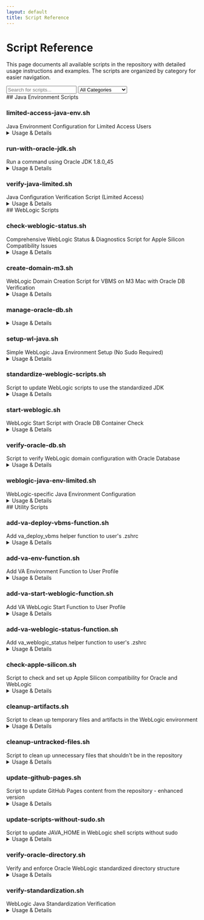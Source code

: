 ```yaml
---
layout: default
title: Script Reference
---
```


# Script Reference

This page documents all available scripts in the repository with detailed usage instructions and examples.
The scripts are organized by category for easier navigation.

<div class="script-search-container">
  <input type="text" id="scriptSearchInput" placeholder="Search for scripts..." onkeyup="filterScripts()">
  <select id="categoryFilter" onchange="filterScripts()">
    <option value="all">All Categories</option>
    <option value="java">Java Environment</option>
    <option value="weblogic">WebLogic</option>
    <option value="utils">Utilities</option>
  </select>
</div>

<script>
function filterScripts() {
  const input = document.getElementById('scriptSearchInput');
  const filter = input.value.toLowerCase();
  const category = document.getElementById('categoryFilter').value;
  
  const sections = document.querySelectorAll('.script-section');
  const cards = document.querySelectorAll('.script-card');
  
  // First hide/show sections based on category
  sections.forEach(section => {
    const sectionCategory = section.getAttribute('data-category');
    if(category === 'all' || sectionCategory === category) {
      section.style.display = '';
    } else {
      section.style.display = 'none';
    }
  });
  
  // Then filter cards by search term
  let visibleCount = 0;
  cards.forEach(card => {
    const section = card.closest('.script-section');
    const sectionVisible = section.style.display !== 'none';
    
    const title = card.querySelector('h3').textContent.toLowerCase();
    const desc = card.querySelector('.script-description').textContent.toLowerCase();
    
    if(sectionVisible && (title.includes(filter) || desc.includes(filter))) {
      card.style.display = '';
      visibleCount++;
    } else {
      card.style.display = 'none';
    }
  });
  
  document.getElementById('noResultsMsg').style.display = visibleCount === 0 ? 'block' : 'none';
}
</script>

<p id="noResultsMsg" style="display:none;">No scripts match your search criteria. Try a different search term or category.</p>

<section class="script-section" data-category="java">
## Java Environment Scripts

<div class="script-grid">
<div class="script-card">
  <h3>limited-access-java-env.sh</h3>
  <div class="script-description">Java Environment Configuration for Limited Access Users</div>
  
  <details>
    <summary>Usage & Details</summary>
    <div class="script-details">
      <h4>Usage</h4>
      <p>See script for details</p>
      
      <h4>Run Command</h4>
      <div class="command-box">
        <code>./scripts/java/limited-access-java-env.sh</code>
        <button class="copy-btn" onclick="copyToClipboard(this)">
          <span class="copy-icon">📋</span>
          <span class="copy-text">Copy</span>
        </button>
      </div>
    </div>
  </details>
</div>
<div class="script-card">
  <h3>run-with-oracle-jdk.sh</h3>
  <div class="script-description">Run a command using Oracle JDK 1.8.0_45</div>
  
  <details>
    <summary>Usage & Details</summary>
    <div class="script-details">
      <h4>Usage</h4>
      <p> echo "Runs the specified command with Oracle JDK 1.8.0_45" exit 1 fi </p>
      
      <h4>Run Command</h4>
      <div class="command-box">
        <code>./scripts/java/run-with-oracle-jdk.sh</code>
        <button class="copy-btn" onclick="copyToClipboard(this)">
          <span class="copy-icon">📋</span>
          <span class="copy-text">Copy</span>
        </button>
      </div>
    </div>
  </details>
</div>
<div class="script-card">
  <h3>verify-java-limited.sh</h3>
  <div class="script-description">Java Configuration Verification Script (Limited Access)</div>
  
  <details>
    <summary>Usage & Details</summary>
    <div class="script-details">
      <h4>Usage</h4>
      <p>See script for details</p>
      
      <h4>Run Command</h4>
      <div class="command-box">
        <code>./scripts/java/verify-java-limited.sh</code>
        <button class="copy-btn" onclick="copyToClipboard(this)">
          <span class="copy-icon">📋</span>
          <span class="copy-text">Copy</span>
        </button>
      </div>
    </div>
  </details>
</div>
</div>
</section>
<section class="script-section" data-category="weblogic">
## WebLogic Scripts

<div class="script-grid">
<div class="script-card">
  <h3>check-weblogic-status.sh</h3>
  <div class="script-description">Comprehensive WebLogic Status & Diagnostics Script for Apple Silicon Compatibility Issues</div>
  
  <details>
    <summary>Usage & Details</summary>
    <div class="script-details">
      <h4>Usage</h4>
      <p>Run this script to get a comprehensive diagnostic report of your WebLogic server, including status, configuration, Java compatibility, and common error detection focused on Apple Silicon compatibility issues.</p>
      
      <h4>Key Features</h4>
      <ul>
        <li>Detects BouncyCastle cryptography library compatibility issues</li>
        <li>Analyzes deployment failures and NullPointerExceptions</li>
        <li>Checks Java version and JVM compatibility with Apple Silicon</li>
        <li>Monitors system resources and WebLogic process health</li>
        <li>Provides specific remediation steps for common errors</li>
      </ul>
      
      <h4>Run Command</h4>
      <div class="command-box">
        <code>./scripts/weblogic/check-weblogic-status.sh</code>
        <button class="copy-btn" onclick="copyToClipboard(this)">
          <span class="copy-icon">📋</span>
          <span class="copy-text">Copy</span>
        </button>
      </div>
    </div>
  </details>
</div>
<div class="script-card">
  <h3>create-domain-m3.sh</h3>
  <div class="script-description">WebLogic Domain Creation Script for VBMS on M3 Mac with Oracle DB Verification</div>
  
  <details>
    <summary>Usage & Details</summary>
    <div class="script-details">
      <h4>Usage</h4>
      <p>See script for details</p>
      
      <h4>Run Command</h4>
      <div class="command-box">
        <code>./scripts/weblogic/create-domain-m3.sh</code>
        <button class="copy-btn" onclick="copyToClipboard(this)">
          <span class="copy-icon">📋</span>
          <span class="copy-text">Copy</span>
        </button>
      </div>
    </div>
  </details>
</div>
<div class="script-card">
  <h3>manage-oracle-db.sh</h3>
  <div class="script-description"></div>
  
  <details>
    <summary>Usage & Details</summary>
    <div class="script-details">
      <h4>Usage</h4>
      <p>See script for details</p>
      
      <h4>Run Command</h4>
      <div class="command-box">
        <code>./scripts/weblogic/manage-oracle-db.sh</code>
        <button class="copy-btn" onclick="copyToClipboard(this)">
          <span class="copy-icon">📋</span>
          <span class="copy-text">Copy</span>
        </button>
      </div>
    </div>
  </details>
</div>
<div class="script-card">
  <h3>setup-wl-java.sh</h3>
  <div class="script-description">Simple WebLogic Java Environment Setup (No Sudo Required)</div>
  
  <details>
    <summary>Usage & Details</summary>
    <div class="script-details">
      <h4>Usage</h4>
      <p> echo "Runs the specified command with Oracle JDK 1.8.0_45" exit 1 fi </p>
      
      <h4>Run Command</h4>
      <div class="command-box">
        <code>./scripts/weblogic/setup-wl-java.sh</code>
        <button class="copy-btn" onclick="copyToClipboard(this)">
          <span class="copy-icon">📋</span>
          <span class="copy-text">Copy</span>
        </button>
      </div>
    </div>
  </details>
</div>
<div class="script-card">
  <h3>standardize-weblogic-scripts.sh</h3>
  <div class="script-description">Script to update WebLogic scripts to use the standardized JDK</div>
  
  <details>
    <summary>Usage & Details</summary>
    <div class="script-details">
      <h4>Usage</h4>
      <p> SCRIPT_DIR="\$(dirname "\$0")" ORACLE_JDK="$JDK_PATH" </p>
      
      <h4>Run Command</h4>
      <div class="command-box">
        <code>./scripts/weblogic/standardize-weblogic-scripts.sh</code>
        <button class="copy-btn" onclick="copyToClipboard(this)">
          <span class="copy-icon">📋</span>
          <span class="copy-text">Copy</span>
        </button>
      </div>
    </div>
  </details>
</div>
<div class="script-card">
  <h3>start-weblogic.sh</h3>
  <div class="script-description">WebLogic Start Script with Oracle DB Container Check</div>
  
  <details>
    <summary>Usage & Details</summary>
    <div class="script-details">
      <h4>Usage</h4>
      <p>See script for details</p>
      
      <h4>Run Command</h4>
      <div class="command-box">
        <code>./scripts/weblogic/start-weblogic.sh</code>
        <button class="copy-btn" onclick="copyToClipboard(this)">
          <span class="copy-icon">📋</span>
          <span class="copy-text">Copy</span>
        </button>
      </div>
    </div>
  </details>
</div>
<div class="script-card">
  <h3>verify-oracle-db.sh</h3>
  <div class="script-description">Script to verify WebLogic domain configuration with Oracle Database</div>
  
  <details>
    <summary>Usage & Details</summary>
    <div class="script-details">
      <h4>Usage</h4>
      <p>See script for details</p>
      
      <h4>Run Command</h4>
      <div class="command-box">
        <code>./scripts/weblogic/verify-oracle-db.sh</code>
        <button class="copy-btn" onclick="copyToClipboard(this)">
          <span class="copy-icon">📋</span>
          <span class="copy-text">Copy</span>
        </button>
      </div>
    </div>
  </details>
</div>
<div class="script-card">
  <h3>weblogic-java-env-limited.sh</h3>
  <div class="script-description">WebLogic-specific Java Environment Configuration</div>
  
  <details>
    <summary>Usage & Details</summary>
    <div class="script-details">
      <h4>Usage</h4>
      <p>See script for details</p>
      
      <h4>Run Command</h4>
      <div class="command-box">
        <code>./scripts/weblogic/weblogic-java-env-limited.sh</code>
        <button class="copy-btn" onclick="copyToClipboard(this)">
          <span class="copy-icon">📋</span>
          <span class="copy-text">Copy</span>
        </button>
      </div>
    </div>
  </details>
</div>
</div>
</section>
<section class="script-section" data-category="utils">
## Utility Scripts

<div class="script-grid">
<div class="script-card">
  <h3>add-va-deploy-vbms-function.sh</h3>
  <div class="script-description">Add va_deploy_vbms helper function to user's .zshrc</div>
  
  <details>
    <summary>Usage & Details</summary>
    <div class="script-details">
      <h4>Usage</h4>
      <p>See script for details</p>
      
      <h4>Run Command</h4>
      <div class="command-box">
        <code>./scripts/utils/add-va-deploy-vbms-function.sh</code>
        <button class="copy-btn" onclick="copyToClipboard(this)">
          <span class="copy-icon">📋</span>
          <span class="copy-text">Copy</span>
        </button>
      </div>
    </div>
  </details>
</div>
<div class="script-card">
  <h3>add-va-env-function.sh</h3>
  <div class="script-description">Add VA Environment Function to User Profile</div>
  
  <details>
    <summary>Usage & Details</summary>
    <div class="script-details">
      <h4>Usage</h4>
      <p>See script for details</p>
      
      <h4>Run Command</h4>
      <div class="command-box">
        <code>./scripts/utils/add-va-env-function.sh</code>
        <button class="copy-btn" onclick="copyToClipboard(this)">
          <span class="copy-icon">📋</span>
          <span class="copy-text">Copy</span>
        </button>
      </div>
    </div>
  </details>
</div>
<div class="script-card">
  <h3>add-va-start-weblogic-function.sh</h3>
  <div class="script-description">Add VA WebLogic Start Function to User Profile</div>
  
  <details>
    <summary>Usage & Details</summary>
    <div class="script-details">
      <h4>Usage</h4>
      <p>See script for details</p>
      
      <h4>Run Command</h4>
      <div class="command-box">
        <code>./scripts/utils/add-va-start-weblogic-function.sh</code>
        <button class="copy-btn" onclick="copyToClipboard(this)">
          <span class="copy-icon">📋</span>
          <span class="copy-text">Copy</span>
        </button>
      </div>
    </div>
  </details>
</div>
<div class="script-card">
  <h3>add-va-weblogic-status-function.sh</h3>
  <div class="script-description">Add va_weblogic_status helper function to user's .zshrc</div>
  
  <details>
    <summary>Usage & Details</summary>
    <div class="script-details">
      <h4>Usage</h4>
      <p>See script for details</p>
      
      <h4>Run Command</h4>
      <div class="command-box">
        <code>./scripts/utils/add-va-weblogic-status-function.sh</code>
        <button class="copy-btn" onclick="copyToClipboard(this)">
          <span class="copy-icon">📋</span>
          <span class="copy-text">Copy</span>
        </button>
      </div>
    </div>
  </details>
</div>
<div class="script-card">
  <h3>check-apple-silicon.sh</h3>
  <div class="script-description">Script to check and set up Apple Silicon compatibility for Oracle and WebLogic</div>
  
  <details>
    <summary>Usage & Details</summary>
    <div class="script-details">
      <h4>Usage</h4>
      <p>See script for details</p>
      
      <h4>Run Command</h4>
      <div class="command-box">
        <code>./scripts/utils/check-apple-silicon.sh</code>
        <button class="copy-btn" onclick="copyToClipboard(this)">
          <span class="copy-icon">📋</span>
          <span class="copy-text">Copy</span>
        </button>
      </div>
    </div>
  </details>
</div>
<div class="script-card">
  <h3>cleanup-artifacts.sh</h3>
  <div class="script-description">Script to clean up temporary files and artifacts in the WebLogic environment</div>
  
  <details>
    <summary>Usage & Details</summary>
    <div class="script-details">
      <h4>Usage</h4>
      <p>See script for details</p>
      
      <h4>Run Command</h4>
      <div class="command-box">
        <code>./scripts/utils/cleanup-artifacts.sh</code>
        <button class="copy-btn" onclick="copyToClipboard(this)">
          <span class="copy-icon">📋</span>
          <span class="copy-text">Copy</span>
        </button>
      </div>
    </div>
  </details>
</div>
<div class="script-card">
  <h3>cleanup-untracked-files.sh</h3>
  <div class="script-description">Script to clean up unnecessary files that shouldn't be in the repository</div>
  
  <details>
    <summary>Usage & Details</summary>
    <div class="script-details">
      <h4>Usage</h4>
      <p>See script for details</p>
      
      <h4>Run Command</h4>
      <div class="command-box">
        <code>./scripts/utils/cleanup-untracked-files.sh</code>
        <button class="copy-btn" onclick="copyToClipboard(this)">
          <span class="copy-icon">📋</span>
          <span class="copy-text">Copy</span>
        </button>
      </div>
    </div>
  </details>
</div>
<div class="script-card">
  <h3>update-github-pages.sh</h3>
  <div class="script-description">Script to update GitHub Pages content from the repository - enhanced version</div>
  
  <details>
    <summary>Usage & Details</summary>
    <div class="script-details">
      <h4>Usage</h4>
      <p> if [ -z "$usage" ]; then usage="See script for details" </p>
      
      <h4>Run Command</h4>
      <div class="command-box">
        <code>./scripts/utils/update-github-pages.sh</code>
        <button class="copy-btn" onclick="copyToClipboard(this)">
          <span class="copy-icon">📋</span>
          <span class="copy-text">Copy</span>
        </button>
      </div>
    </div>
  </details>
</div>
<div class="script-card">
  <h3>update-scripts-without-sudo.sh</h3>
  <div class="script-description">Script to update JAVA_HOME in WebLogic shell scripts without sudo</div>
  
  <details>
    <summary>Usage & Details</summary>
    <div class="script-details">
      <h4>Usage</h4>
      <p>See script for details</p>
      
      <h4>Run Command</h4>
      <div class="command-box">
        <code>./scripts/utils/update-scripts-without-sudo.sh</code>
        <button class="copy-btn" onclick="copyToClipboard(this)">
          <span class="copy-icon">📋</span>
          <span class="copy-text">Copy</span>
        </button>
      </div>
    </div>
  </details>
</div>
<div class="script-card">
  <h3>verify-oracle-directory.sh</h3>
  <div class="script-description">Verify and enforce Oracle WebLogic standardized directory structure</div>
  
  <details>
    <summary>Usage & Details</summary>
    <div class="script-details">
      <h4>Usage</h4>
      <p>See script for details</p>
      
      <h4>Run Command</h4>
      <div class="command-box">
        <code>./scripts/utils/verify-oracle-directory.sh</code>
        <button class="copy-btn" onclick="copyToClipboard(this)">
          <span class="copy-icon">📋</span>
          <span class="copy-text">Copy</span>
        </button>
      </div>
    </div>
  </details>
</div>
<div class="script-card">
  <h3>verify-standardization.sh</h3>
  <div class="script-description">WebLogic Java Standardization Verification</div>
  
  <details>
    <summary>Usage & Details</summary>
    <div class="script-details">
      <h4>Usage</h4>
      <p>See script for details</p>
      
      <h4>Run Command</h4>
      <div class="command-box">
        <code>./scripts/utils/verify-standardization.sh</code>
        <button class="copy-btn" onclick="copyToClipboard(this)">
          <span class="copy-icon">📋</span>
          <span class="copy-text">Copy</span>
        </button>
      </div>
    </div>
  </details>
</div>
</div>
</section>

<script>
function copyToClipboard(btn) {
  const commandText = btn.previousElementSibling.textContent;
  navigator.clipboard.writeText(commandText).then(() => {
    const originalText = btn.innerHTML;
    btn.innerHTML = '<span class="copy-icon">✅</span><span class="copy-text">Copied!</span>';
    
    setTimeout(() => {
      btn.innerHTML = originalText;
    }, 2000);
  });
}
</script>
